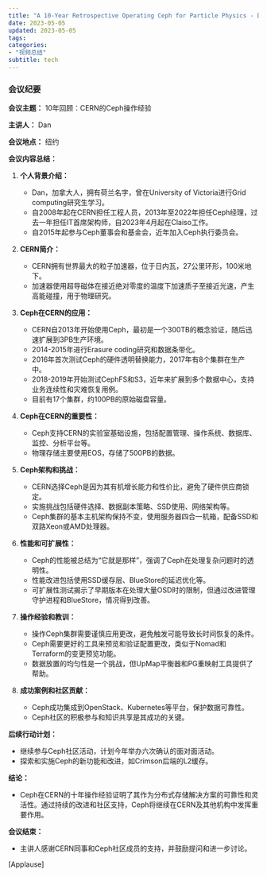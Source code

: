 ```yaml
---
title: "A 10-Year Retrospective Operating Ceph for Particle Physics - Dan van der Ster, Clyso GmbH"
date: 2023-05-05
updated: 2023-05-05
tags:
categories:
- "视频总结"
subtitle: tech
---
```



### 会议纪要

**会议主题：** 10年回顾：CERN的Ceph操作经验

**主讲人：** Dan

**会议地点：** 纽约

**会议内容总结：**

1. **个人背景介绍：**
   - Dan，加拿大人，拥有荷兰名字，曾在University of Victoria进行Grid computing研究生学习。
   - 自2008年起在CERN担任工程人员，2013年至2022年担任Ceph经理，过去一年担任IT首席架构师，自2023年4月起在Claiso工作。
   - 自2015年起参与Ceph董事会和基金会，近年加入Ceph执行委员会。

2. **CERN简介：**
   - CERN拥有世界最大的粒子加速器，位于日内瓦，27公里环形，100米地下。
   - 加速器使用超导磁体在接近绝对零度的温度下加速质子至接近光速，产生高能碰撞，用于物理研究。

3. **Ceph在CERN的应用：**
   - CERN自2013年开始使用Ceph，最初是一个300TB的概念验证，随后迅速扩展到3PB生产环境。
   - 2014-2015年进行Erasure coding研究和数据条带化。
   - 2016年首次测试Ceph的硬件透明替换能力，2017年有8个集群在生产中。
   - 2018-2019年开始测试CephFS和S3，近年来扩展到多个数据中心，支持业务连续性和灾难恢复用例。
   - 目前有17个集群，约100PB的原始磁盘容量。

4. **Ceph在CERN的重要性：**
   - Ceph支持CERN的实验室基础设施，包括配置管理、操作系统、数据库、监控、分析平台等。
   - 物理存储主要使用EOS，存储了500PB的数据。

5. **Ceph架构和挑战：**
   - CERN选择Ceph是因为其有机增长能力和性价比，避免了硬件供应商锁定。
   - 实施挑战包括硬件选择、数据副本策略、SSD使用、网络架构等。
   - Ceph集群的基本主机架构保持不变，使用服务器四合一机箱，配备SSD和双路Xeon或AMD处理器。

6. **性能和可扩展性：**
   - Ceph的性能被总结为“它就是那样”，强调了Ceph在处理复杂问题时的透明性。
   - 性能改进包括使用SSD缓存层、BlueStore的延迟优化等。
   - 可扩展性测试揭示了早期版本在处理大量OSD时的限制，但通过改进管理守护进程和BlueStore，情况得到改善。

7. **操作经验和教训：**
   - 操作Ceph集群需要谨慎应用更改，避免触发可能导致长时间恢复的条件。
   - Ceph需要更好的工具来预览和验证配置更改，类似于Nomad和Terraform的变更预览功能。
   - 数据放置的均匀性是一个挑战，但UpMap平衡器和PG重映射工具提供了帮助。

8. **成功案例和社区贡献：**
   - Ceph成功集成到OpenStack、Kubernetes等平台，保护数据可靠性。
   - Ceph社区的积极参与和知识共享是其成功的关键。

**后续行动计划：**
- 继续参与Ceph社区活动，计划今年举办六次确认的面对面活动。
- 探索和实施Ceph的新功能和改进，如Crimson后端的L2缓存。

**结论：**
- Ceph在CERN的十年操作经验证明了其作为分布式存储解决方案的可靠性和灵活性。通过持续的改进和社区支持，Ceph将继续在CERN及其他机构中发挥重要作用。

**会议结束：**
- 主讲人感谢CERN同事和Ceph社区成员的支持，并鼓励提问和进一步讨论。

[Applause]